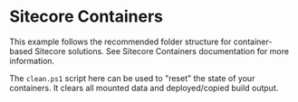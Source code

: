 # Sitecore Containers

This example follows the recommended folder structure for container-based
Sitecore solutions. See Sitecore Containers documentation for more information.

The `clean.ps1` script here can be used to "reset" the state of your containers.
It clears all mounted data and deployed/copied build output.
